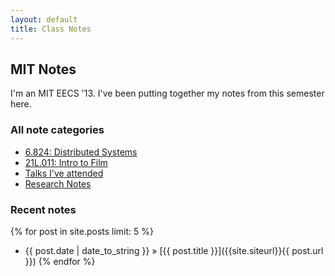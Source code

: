 ```yaml
---
layout: default
title: Class Notes
---
```

## MIT Notes
  <p>
    I'm an MIT EECS '13. I've been putting together my notes from this semester here.
  </p>

### All note categories
- [6.824: Distributed Systems]({{site.siturl}}/pages/6824)
- [21L.011: Intro to Film]({{site.siteurl}}/pages/21L011)
- [Talks I've attended]({{site.siteurl}}/pages/talks)
- [Research Notes]({{site.siteurl}}/pages/UROP)

### Recent notes
{% for post in site.posts limit: 5 %}
- {{ post.date | date_to_string }} &raquo; [{{ post.title }}]({{site.siteurl}}{{ post.url }})
{% endfor %}